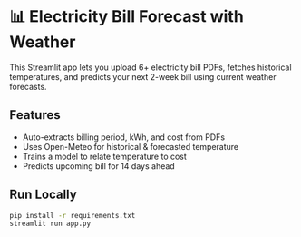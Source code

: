 # 📊 Electricity Bill Forecast with Weather

This Streamlit app lets you upload 6+ electricity bill PDFs, fetches historical temperatures, and predicts your next 2-week bill using current weather forecasts.

## Features
- Auto-extracts billing period, kWh, and cost from PDFs
- Uses Open-Meteo for historical & forecasted temperature
- Trains a model to relate temperature to cost
- Predicts upcoming bill for 14 days ahead

## Run Locally

```bash
pip install -r requirements.txt
streamlit run app.py
```

